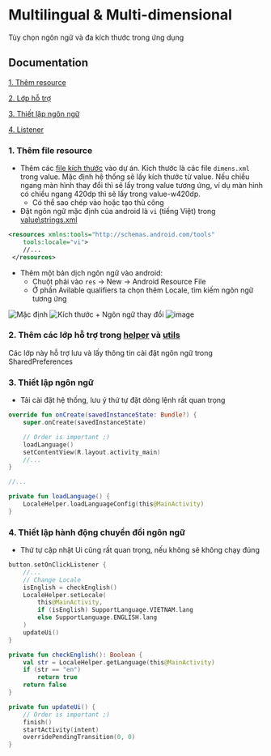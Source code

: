 
# Multilingual & Multi-dimensional

Tùy chọn ngôn ngữ và đa kích thước trong ứng dụng
## Documentation

[1. Thêm resource](#AddResource)

[2. Lớp hỗ trợ](#AddClass)

[3. Thiết lập ngôn ngữ](#LoadLang)

[4. Listener](#Listener)

<a name="AddResource"></a>
### 1. Thêm file resource
- Thêm các [file kích thước](https://github.com/kietkentan/TeachProject/tree/multilple_version/app/src/main/res) vào dự án. Kích thước là các file `dimens.xml` trong value. Mặc định hệ thống sẽ lấy kích thước từ value. Nếu chiều ngang màn hình thay đổi thì sẽ lấy trong value tương ứng, ví dụ màn hình có chiều ngang 420dp thì sẽ lấy trong value-w420dp.
    - Có thể sao chép vào hoặc tạo thủ công
- Đặt ngôn ngữ mặc định của android là `vi` (tiếng Việt) trong [value\strings.xml](https://github.com/kietkentan/TeachProject/blob/multilple_version/app/src/main/res/values/strings.xml)
```xml
<resources xmlns:tools="http://schemas.android.com/tools"
    tools:locale="vi">
    //...
 </resources>
```
- Thêm một bản dịch ngôn ngữ vào android: 
    - Chuột phải vào `res` -> New -> Android Resource File
    - Ở phần Avilable qualifiers ta chọn thêm Locale, tìm kiếm ngôn ngữ tương ứng

![Mặc định](https://github.com/kietkentan/TeachProject/assets/55453955/e5d50d6d-5cf7-4c06-8eb6-eccddb1310bd)
![Kích thước + Ngôn ngữ thay đổi](https://github.com/kietkentan/TeachProject/assets/55453955/e92ea1c2-945b-404e-836c-25c66289866d)
![image](https://github.com/kietkentan/TeachProject/assets/55453955/d1079952-90b8-4385-a2a3-821a0a6079ef)

<a name="AddClass"></a>
### 2. Thêm các lớp hỗ trợ trong [helper](https://github.com/kietkentan/TeachProject/tree/multilple_version/app/src/main/java/com/khtn/teachproject/helper) và [utils](https://github.com/kietkentan/TeachProject/tree/multilple_version/app/src/main/java/com/khtn/teachproject/utils)
Các lớp này hỗ trợ lưu và lấy thông tin cài đặt ngôn ngữ trong SharedPreferences
<a name="LoadLang"></a>
### 3. Thiết lập ngôn ngữ
- Tải cài đặt hệ thống, lưu ý thứ tự đặt dòng lệnh rất quan trọng
```kotlin
override fun onCreate(savedInstanceState: Bundle?) {
    super.onCreate(savedInstanceState)

    // Order is important ;)
    loadLanguage()
    setContentView(R.layout.activity_main)
    //...
}

//...

private fun loadLanguage() {
    LocaleHelper.loadLanguageConfig(this@MainActivity)
}
```
<a name="Listener"></a>
### 4. Thiết lập hành động chuyển đổi ngôn ngữ
- Thứ tự cập nhật Ui cũng rất quan trọng, nếu không sẽ không chạy đúng
```kotlin
button.setOnClickListener {
    //...
    // Change Locale
    isEnglish = checkEnglish()
    LocaleHelper.setLocale(
        this@MainActivity,
        if (isEnglish) SupportLanguage.VIETNAM.lang
        else SupportLanguage.ENGLISH.lang
    )
    updateUi()
}

private fun checkEnglish(): Boolean {
    val str = LocaleHelper.getLanguage(this@MainActivity)
    if (str == "en")
        return true
    return false
}

private fun updateUi() {
    // Order is important ;)
    finish()
    startActivity(intent)
    overridePendingTransition(0, 0)
}
```
